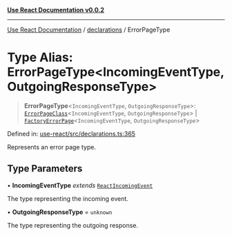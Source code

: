 [**Use React Documentation v0.0.2**](../../README.md)

***

[Use React Documentation](../../modules.md) / [declarations](../README.md) / ErrorPageType

# Type Alias: ErrorPageType\<IncomingEventType, OutgoingResponseType\>

> **ErrorPageType**\<`IncomingEventType`, `OutgoingResponseType`\>: [`ErrorPageClass`](ErrorPageClass.md)\<`IncomingEventType`, `OutgoingResponseType`\> \| [`FactoryErrorPage`](FactoryErrorPage.md)\<`IncomingEventType`, `OutgoingResponseType`\>

Defined in: [use-react/src/declarations.ts:365](https://github.com/stonemjs/use-react/blob/a85b32b76e105a7bc655ce084e0841ade8b0df8a/src/declarations.ts#L365)

Represents an error page type.

## Type Parameters

• **IncomingEventType** *extends* [`ReactIncomingEvent`](ReactIncomingEvent.md)

The type representing the incoming event.

• **OutgoingResponseType** = `unknown`

The type representing the outgoing response.
